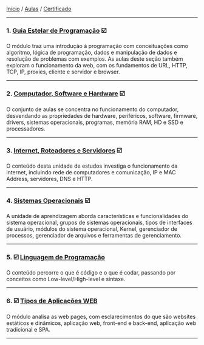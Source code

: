 [Início](https://github.com/Thalyalm/rocketseat-trilha-conectar) /
[Aulas](https://github.com/Thalyalm/rocketseat-trilha-conectar/tree/main/aulas) /
[Certificado](https://github.com/Thalyalm/rocketseat-trilha-conectar/tree/main/certificado/certificado-trilha-conectar.pdf)

---

### 1. [Guia Estelar de Programação](/aulas/guia-estelar-de-programacao) :ballot_box_with_check:

O módulo traz uma introdução à programação com conceituações como algoritmo, lógica de programação, dados e manipulação de dados e resolução de problemas com exemplos. As aulas deste seção também exploram o funcionamento da web, com os fundamentos de URL, HTTP, TCP, IP, proxies, cliente e servidor e browser.

---

### 2. [Computador, Software e Hardware](/aulas/computador-software-e-hardware) :ballot_box_with_check:

O conjunto de aulas se concentra no funcionamento do computador, desvendando as propriedades de hardware, periféricos, software, firmware, drivers, sistemas operacionais, programas, memória RAM, HD e SSD e processadores.

---

### 3. [Internet, Roteadores e Servidores](/aulas/internet-roteadores-e-servidores) :ballot_box_with_check:

O conteúdo desta unidade de estudos investiga o funcionamento da internet, incluindo rede de computadores e comunicação, IP e MAC Address, servidores, DNS e HTTP.

---

### 4. [Sistemas Operacionais](/aulas/sistemas-operacionais) :ballot_box_with_check:

A unidade de aprendizagem aborda características e funcionalidades do sistema operacional, grupos de sistemas operacionais, tipos de interfaces de usuário, módulos do sistema operacional, Kernel, gerenciador de processos, gerenciador de arquivos e ferramentas de gerenciamento.

---

### 5. :ballot_box_with_check: [Linguagem de Programação](/aulas/linguagem-de-programacao) 

O conteúdo percorre o que é código e o que é codar, passando por conceitos como Low-level/High-level e sintaxe.

---

### 6. :ballot_box_with_check: [Tipos de Aplicações WEB](/aulas/tipos-de-aplicacoes-web)

O módulo analisa as web pages, com esclarecimentos do que são websites estáticos e dinâmicos, aplicação web, front-end e back-end, aplicação web tradicional e SPA.

---